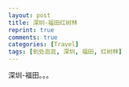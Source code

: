 ```yaml
---
layout: post
title: 深圳-福田红树林
reprint: true
comments: true
categories: [Travel]
tags: [到处逛逛, 深圳, 福田, 红树林]
---
```


深圳-福田。。。

<script>
    photos=[
        ["/images/2020-01-18/DSC04183.jpg", "", "75%"],
        ["/images/2020-01-18/DSC04187.jpg", "", "75%"],
        ["/images/2020-01-18/DSC04188.jpg", "", "75%"],
        ["/images/2020-01-18/DSC04190.jpg", "", "75%"],
        ["/images/2020-01-18/DSC04198.jpg", "", "75%"],
        ["/images/2020-01-18/DSC04199.jpg", "", "75%"],
        ["/images/2020-01-18/DSC04218.jpg", "", "75%"],
        ["/images/2020-01-18/DSC04222.jpg", "", "75%"],
        ["/images/2020-01-18/DSC04236.jpg", "", "75%"],
        ["/images/2020-01-18/DSC04240.jpg", "", "75%"],
        ["/images/2020-01-18/DSC04242.jpg", "", "75%"],
        ["/images/2020-01-18/DSC04252.jpg", "", "75%"],
        ["/images/2020-01-18/DSC04258.jpg", "", "75%"],
        ["/images/2020-01-18/DSC04261.jpg", "", "75%"],
        ["/images/2020-01-18/DSC04263.jpg", "", "75%"],
        ["/images/2020-01-18/DSC04264.jpg", "", "75%"],
        ["/images/2020-01-18/DSC04265.jpg", "", "75%"],
        ["/images/2020-01-18/DSC04270.jpg", "", "75%"],
        ["/images/2020-01-18/DSC04274.jpg", "", "75%"],
        ["/images/2020-01-18/DSC04281.jpg", "", "75%"],
        ["/images/2020-01-18/DSC04283.jpg", "", "75%"],
        ["/images/2020-01-18/DSC04286.jpg", "", "75%"],
        ["/images/2020-01-18/DSC04295.jpg", "", "75%"],
        ["/images/2020-01-18/DSC04302.jpg", "", "75%"],
        ["/images/2020-01-18/DSC04315.jpg", "", "75%"],
        ["/images/2020-01-18/DSC04320.jpg", "", "75%"],
        ["/images/2020-01-18/DSC04335.jpg", "", "75%"],
        ["/images/2020-01-18/DSC04338.jpg", "", "75%"],
        ["/images/2020-01-18/DSC04340.jpg", "", "75%"],
        ["/images/2020-01-18/DSC04345.jpg", "", "75%"],
        ["/images/2020-01-18/DSC04347.jpg", "", "75%"],
        ["/images/2020-01-18/DSC04348.jpg", "", "75%"],
    ];
    for (var i=0; i<photos.length; i++)
    {
        document.write("<figure><a href=\"" + photos[i][0] + "\" target=\"_blank\">")
        document.write("<img src=\"" + photos[i][0] + "\" alt=\"" + photos[i][1] + "\" width=\"" + photos[i][2] + "\">")
        document.write("</a></figure>")

        if (photos[i].length > 3)
            document.write(photos[i][3] + "<br><br>")
        else if (photos[i][1].length > 0)
            document.write(photos[i][1] + "<br><br>")
        else
            document.write("<br>")
    }
</script>
